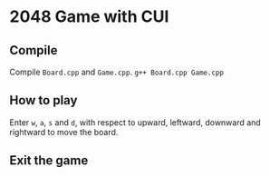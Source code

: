 # 2048 Game with CUI
## Compile
Compile `Board.cpp` and `Game.cpp`.
```g++ Board.cpp Game.cpp```
## How to play
Enter `w`, `a`, `s` and `d`, with respect to upward, leftward, downward and rightward to  move the board.
## Exit the game





